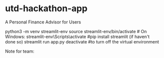 # utd-hackathon-app
A Personal Finance Advisor for Users

python3 -m venv streamlit-env
source streamlit-env/bin/activate  # On Windows: streamlit-env\Scripts\activate
#pip install streamlit (if haven't done so)
streamlit run app.py
deactivate #to turn off the virtual environment

Note for team:

